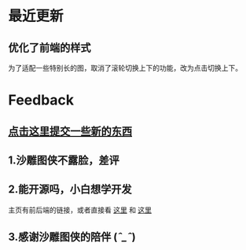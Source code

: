 # 最近更新

## 优化了前端的样式
  为了适配一些特别长的图，取消了滚轮切换上下的功能，改为点击切换上下。

# Feedback

## [点击这里提交一些新的东西](https://www.wjx.cn/vm/Ps7Bfb1.aspx)

## 1.沙雕图侠不露脸，差评

## 2.能开源吗，小白想学开发

主页有前后端的链接，或者直接看 [这里](https://github.com/wangzhigang1999/memes/tree/framework) 和 [这里](https://zhigang.bupt.site/blog/memes)

## 3.感谢沙雕图侠的陪伴 (*ˆ_ˆ*)
  

